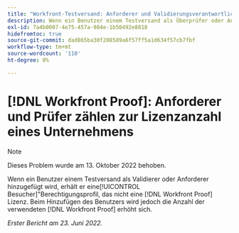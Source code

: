 ```yaml
---
title: "Workfront-Testversand: Anforderer und Validierungsverantwortliche zählen zur Lizenzanzahl eines Unternehmens."
description: Wenn ein Benutzer einem Testversand als Überprüfer oder Anforderer hinzugefügt wird, erhält er ein Profil mit Besucherberechtigungen, das keine Testlizenz verwenden sollte. Wenn der Benutzer jedoch hinzugefügt wird, steigt die Anzahl der verwendeten Testlizenzen.
exl-id: 7a4b0007-4e75-457a-984e-1b50492e8818
hidefromtoc: true
source-git-commit: dad865ba30f208589a6f57ff5a1d634f57cb7fbf
workflow-type: tm+mt
source-wordcount: '110'
ht-degree: 0%

---
```


# [!DNL Workfront Proof]: Anforderer und Prüfer zählen zur Lizenzanzahl eines Unternehmens

>[!NOTE]
>
>Dieses Problem wurde am 13. Oktober 2022 behoben.

Wenn ein Benutzer einem Testversand als Validierer oder Anforderer hinzugefügt wird, erhält er eine[!UICONTROL Besucher]&quot;Berechtigungsprofil, das nicht eine [!DNL Workfront Proof] Lizenz. Beim Hinzufügen des Benutzers wird jedoch die Anzahl der verwendeten [!DNL Workfront Proof] erhöht sich.

_Erster Bericht am 23. Juni 2022._
